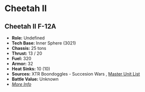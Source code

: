 # Cheetah II 

## Cheetah II F-12A 

- **Role:** Undefined 
- **Tech Base:** Inner Sphere (3021) 
- **Chassis:** 25 tons 
- **Thrust:** 13 / 20 
- **Fuel:** 320 
- **Armor:** 32 
- **Heat Sinks:** 10 (10) 
- **Sources:** XTR Boondoggles - Succesion Wars , [Master Unit List](http://masterunitlist.info/Unit/Details/5856) 
- **Battle Value:** Unknown 
- [*More Info*](cheetah_ii/cheetah_ii_f-12a.md) 

